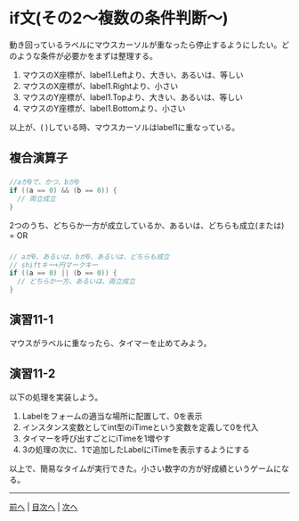 # if文(その2～複数の条件判断～)
動き回っているラベルにマウスカーソルが重なったら停止するようにしたい。どのような条件が必要かをまずは整理する。

1. マウスのX座標が、label1.Leftより、大きい、あるいは、等しい
2. マウスのX座標が、label1.Rightより、小さい
3. マウスのY座標が、label1.Topより、大きい、あるいは、等しい
4. マウスのY座標が、label1.Bottomより、小さい

以上が、( )している時、マウスカーソルはlabel1に重なっている。

## 複合演算子
###

```cs
//aが0で、かつ、bが0
if ((a == 0) && (b == 0)) {
  // 両立成立
}
```
2つのうち、どちらか一方が成立しているか、あるいは、どちらも成立(または) = OR
###

```cs
// aが0、あるいは、bが0、あるいは、どちらも成立
// shiftキー+円マークキー
if ((a == 0) || (b == 0)) {
  // どちらか一方、あるいは、両立成立
}
```

## 演習11-1
マウスがラベルに重なったら、タイマーを止めてみよう。

## 演習11-2
以下の処理を実装しよう。

1.	Labelをフォームの適当な場所に配置して、0を表示
2.	インスタンス変数としてint型のiTimeという変数を定義して0を代入
3.	タイマーを呼び出すごとにiTimeを1増やす
4.	3の処理の次に、1で追加したLabelにiTimeを表示するようにする

以上で、簡易なタイムが実行できた。小さい数字の方が好成績というゲームになる。

---

[前へ](10.md) | [目次へ](README.md#%E7%9B%AE%E6%AC%A1) | [次へ](12.md)
